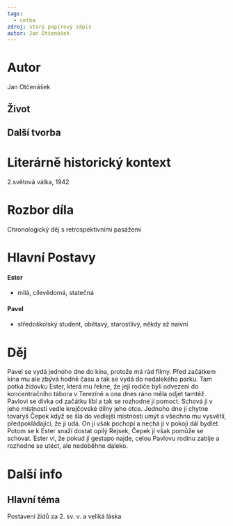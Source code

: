 ```yaml
---
tags:
  - cetba
zdroj: starý papírový zápis
autor: Jan Otčenášek
---
```

# Autor
Jan Otčenášek
## Život

## Další tvorba

# Literárně historický kontext
 2.světová válka, 1942
# Rozbor díla
Chronologický děj s retrospektivními pasážemi
# Hlavní Postavy
#### Ester
- milá, cílevědomá, statečná
#### Pavel
- středoškolský student, obětavý, starostlivý, někdy až naivní
# Děj
Pavel se vydá jednoho dne do kina, protože má rád filmy. Před začátkem kina mu ale zbývá hodně času a tak se vydá do nedalekého parku. Tam potká židovku Ester, která mu řekne, že její rodiče byli odvezeni do koncentračního tábora v Terezíně a ona dnes ráno měla odjet tamtéž. Pavlovi se dívka od začátku líbí a tak se rozhodne jí pomoct. Schová jí v jeho místnosti vedle krejčovské dílny jeho otce. Jednoho dne jí chytne tovaryš Čepek když se šla do vedlejší místnosti umýt a všechno mu vysvětlí, předpokládající, že ji udá. On jí však pochopí a nechá jí v pokoji dál bydlet. Potom se k Ester snaží dostat opilý Rejsek, Čepek jí však pomůže se schovat. Ester ví, že pokud jí gestapo najde, celou Pavlovu rodinu zabije a rozhodne se utéct, ale nedoběhne daleko.
# Další info
## Hlavní téma
Postavení židů za 2. sv. v. a veliká láska